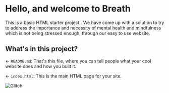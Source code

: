 # Hello, and welcome to Breath
This is a basic HTML starter project . We have come up with a solution to try to address the importance and necessity of mental health and mindfulness which is not being stressed enough, through our easy to use website.


## What's in this project?

← `README.md`: That's this file, where you can tell people what your cool website does and how you built it.

← `index.html`: This is the main HTML page for your site.



![Glitch](https://breath-lk.glitch.me/)

